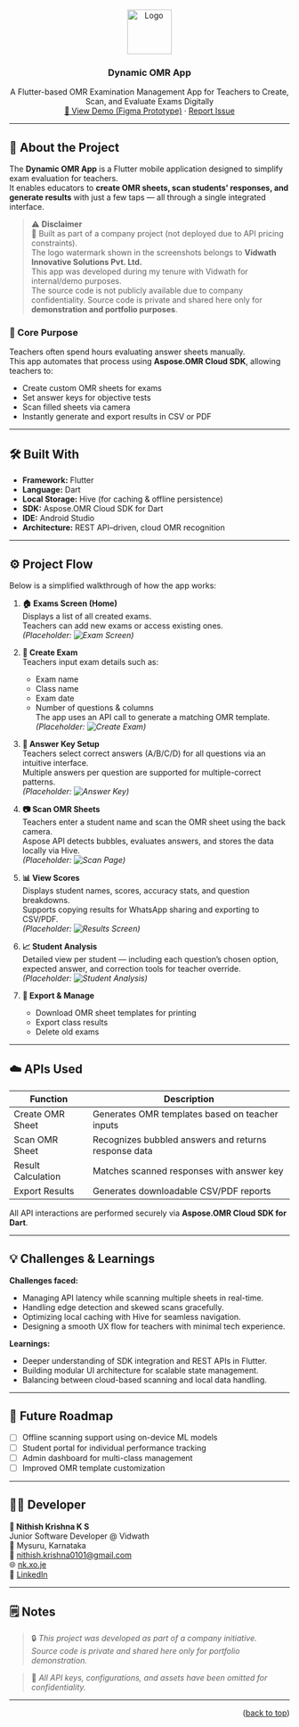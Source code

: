 <a id="readme-top"></a>

<!-- PROJECT LOGO -->
<br />
<div align="center">
  <a href="https://github.com/Nithish-Krishna/dynamic-omr-app">
    <img src="images/logo.png" alt="Logo" width="80" height="80">
  </a>

<h3 align="center">Dynamic OMR App</h3>

  <p align="center">
    A Flutter-based OMR Examination Management App for Teachers to Create, Scan, and Evaluate Exams Digitally
    <br />
    <a href="#">🎥 View Demo (Figma Prototype)</a>
    ·
    <a href="https://github.com/Nithish-Krishna/dynamic-omr-app/issues">Report Issue</a>
  </p>
</div>

---

## 📘 About the Project

The **Dynamic OMR App** is a Flutter mobile application designed to simplify exam evaluation for teachers.  
It enables educators to **create OMR sheets, scan students’ responses, and generate results** with just a few taps — all through a single integrated interface.

> ⚠️ **Disclaimer**  
> 🧩 Built as part of a company project (not deployed due to API pricing constraints).  
> The logo watermark shown in the screenshots belongs to **Vidwath Innovative Solutions Pvt. Ltd.**  
> This app was developed during my tenure with Vidwath for internal/demo purposes.  
> The source code is not publicly available due to company confidentiality.
> Source code is private and shared here only for **demonstration and portfolio purposes**.


### 🎯 Core Purpose
Teachers often spend hours evaluating answer sheets manually.  
This app automates that process using **Aspose.OMR Cloud SDK**, allowing teachers to:
- Create custom OMR sheets for exams  
- Set answer keys for objective tests  
- Scan filled sheets via camera  
- Instantly generate and export results in CSV or PDF  

---

## 🛠️ Built With

* **Framework:** Flutter  
* **Language:** Dart  
* **Local Storage:** Hive (for caching & offline persistence)  
* **SDK:** Aspose.OMR Cloud SDK for Dart  
* **IDE:** Android Studio  
* **Architecture:** REST API–driven, cloud OMR recognition  

---

## ⚙️ Project Flow

Below is a simplified walkthrough of how the app works:

1. **🏠 Exams Screen (Home)**  
   Displays a list of all created exams.  
   Teachers can add new exams or access existing ones.  
   *(Placeholder: ![Exam Screen](images/exam_screen.png))*

2. **📝 Create Exam**  
   Teachers input exam details such as:  
   - Exam name  
   - Class name  
   - Exam date  
   - Number of questions & columns  
   The app uses an API call to generate a matching OMR template.  
   *(Placeholder: ![Create Exam](images/create_exam.png))*

3. **🔑 Answer Key Setup**  
   Teachers select correct answers (A/B/C/D) for all questions via an intuitive interface.  
   Multiple answers per question are supported for multiple-correct patterns.  
   *(Placeholder: ![Answer Key](images/answer_key.png))*

4. **📷 Scan OMR Sheets**  
   Teachers enter a student name and scan the OMR sheet using the back camera.  
   Aspose API detects bubbles, evaluates answers, and stores the data locally via Hive.  
   *(Placeholder: ![Scan Page](images/scan_page.png))*

5. **📊 View Scores**  
   Displays student names, scores, accuracy stats, and question breakdowns.  
   Supports copying results for WhatsApp sharing and exporting to CSV/PDF.  
   *(Placeholder: ![Results Screen](images/results_screen.png))*

6. **📈 Student Analysis**  
   Detailed view per student — including each question’s chosen option, expected answer, and correction tools for teacher override.  
   *(Placeholder: ![Student Analysis](images/student_analysis.png))*

7. **🧾 Export & Manage**  
   - Download OMR sheet templates for printing  
   - Export class results  
   - Delete old exams  

---

## ☁️ APIs Used

| Function | Description |
|-----------|-------------|
| Create OMR Sheet | Generates OMR templates based on teacher inputs |
| Scan OMR Sheet | Recognizes bubbled answers and returns response data |
| Result Calculation | Matches scanned responses with answer key |
| Export Results | Generates downloadable CSV/PDF reports |

All API interactions are performed securely via **Aspose.OMR Cloud SDK for Dart**.

---

## 💡 Challenges & Learnings

**Challenges faced:**
- Managing API latency while scanning multiple sheets in real-time.  
- Handling edge detection and skewed scans gracefully.  
- Optimizing local caching with Hive for seamless navigation.  
- Designing a smooth UX flow for teachers with minimal tech experience.

**Learnings:**
- Deeper understanding of SDK integration and REST APIs in Flutter.  
- Building modular UI architecture for scalable state management.  
- Balancing between cloud-based scanning and local data handling.  

---

## 🚧 Future Roadmap

- [ ] Offline scanning support using on-device ML models  
- [ ] Student portal for individual performance tracking  
- [ ] Admin dashboard for multi-class management  
- [ ] Improved OMR template customization  

---

## 👨‍💻 Developer

**👤 Nithish Krishna K S**  
Junior Software Developer @ Vidwath  
📍 Mysuru, Karnataka  
📧 [nithish.krishna0101@gmail.com](mailto:nithish.krishna0101@gmail.com)  
🌐 [nk.xo.je](https://nk.xo.je)  
🔗 [LinkedIn](https://linkedin.com/in/nithishkrishna01)

---

## 🗒️ Notes

> 🔒 *This project was developed as part of a company initiative.  
Source code is private and shared here only for portfolio demonstration.*  

> 🧠 *All API keys, configurations, and assets have been omitted for confidentiality.*

---

<p align="right">(<a href="#readme-top">back to top</a>)</p>
